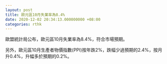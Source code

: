 ```yaml
---
layout: post
title: 歐元區10月失業率為8.4%
date: 2020-12-02 20:34:13.000000000 +08:00
categories: rthk
---
```


歐盟統計局公布，歐元區10月失業率為8.4%，符合市場預期。

另外，歐元區10月生產者物價指數(PPI)按年跌2%，跌幅少過預期的2.4%，按月升0.4%，升幅多於預期的0.2%。
